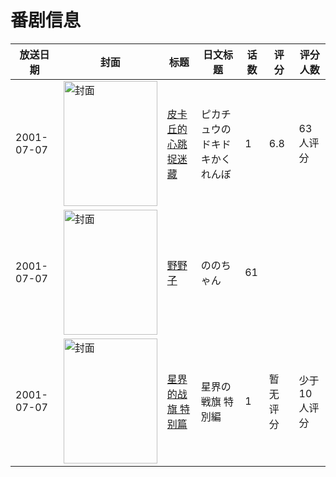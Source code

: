 # 番剧信息

|放送日期|封面|标题|日文标题|话数|评分|评分人数|
|---|---|---|---|---|---|---|
|2001-07-07|<img src="https://lain.bgm.tv/pic/cover/c/b7/76/27779_nn6e8.jpg" alt="封面" style="width:150px;height:200px;object-fit:cover;">|[皮卡丘的心跳捉迷藏](https://bangumi.tv/subject/27779)|ピカチュウのドキドキかくれんぼ|1|6.8|63人评分|
|2001-07-07|<img src="https://lain.bgm.tv/pic/cover/c/bb/e4/96537_9XCve.jpg" alt="封面" style="width:150px;height:200px;object-fit:cover;">|[野野子](https://bangumi.tv/subject/96537)|ののちゃん|61|||
|2001-07-07|<img src="https://lain.bgm.tv/pic/cover/c/cd/d4/445941_ji1i1.jpg" alt="封面" style="width:150px;height:200px;object-fit:cover;">|[星界的战旗 特别篇](https://bangumi.tv/subject/445941)|星界の戦旗 特別編|1|暂无评分|少于10人评分|
